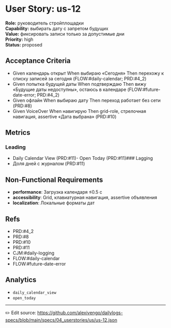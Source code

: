 # User Story: us-12

**Role:** руководитель стройплощадки  
**Capability:** выбирать дату с запретом будущих  
**Value:** фиксировать записи только за допустимые дни  
**Priority:** high  
**Status:** proposed

## Acceptance Criteria
- Given календарь открыт When выбираю «Сегодня» Then перехожу к списку записей за сегодня (FLOW:#daily-calendar; PRD:#4_2)
- Given попытка будущей даты When подтверждаю Then вижу «Будущие даты недоступны», остаюсь в календаре (FLOW:#future-date-error; PRD:#4_2)
- Given офлайн When выбираю дату Then переход работает без сети (PRD:#8)
- Given VoiceOver When навигирую Then grid-role, стрелочная навигация, assertive «Дата выбрана» (PRD:#10)

## Metrics
### Leading
- Daily Calendar View (PRD:#11)- Open Today (PRD:#11)### Lagging
- Доля дней с журналом (PRD:#11)
## Non-Functional Requirements
- **performance**: Загрузка календаря ≤0.5 с
- **accessibility**: Grid, клавиатурная навигация, assertive объявления
- **localization**: Локальные форматы дат

## Refs
- PRD:#4_2
- PRD:#8
- PRD:#10
- PRD:#11
- CJM:#daily-logging
- FLOW:#daily-calendar
- FLOW:#future-date-error

## Analytics
- `daily_calendar_view`
- `open_today`

---
✏️ Edit source: https://github.com/alexivengo/dailylogs-specs/blob/main/specs/04_userstories/us/us-12.json